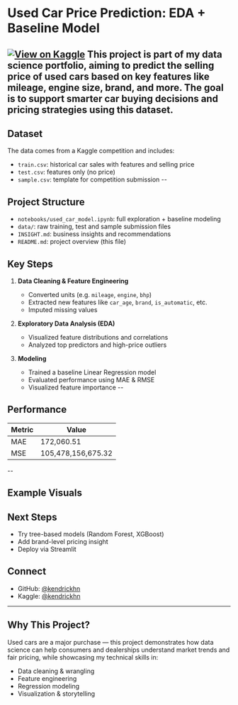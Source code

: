 # Used Car Price Prediction: EDA + Baseline Model
[![View on Kaggle](https://img.shields.io/badge/Kaggle-View-blue?logo=kaggle)](https://www.kaggle.com/code/kendrickdhnguyen/used-car-pricing-baseline-eda-model)
This project is part of my data science portfolio, aiming to predict the **selling price** of used cars based on key features like mileage, engine size, brand, and more. The goal is to support smarter car buying decisions and pricing strategies using this dataset.
--
## Dataset

The data comes from a Kaggle competition and includes:

- `train.csv`: historical car sales with features and selling price
- `test.csv`: features only (no price)
- `sample.csv`: template for competition submission
--
## Project Structure

- `notebooks/used_car_model.ipynb`: full exploration + baseline modeling
- `data/`: raw training, test and sample submission files
- `INSIGHT.md`: business insights and recommendations
- `README.md`: project overview (this file)

## Key Steps

1. **Data Cleaning & Feature Engineering**
   - Converted units (e.g. `mileage`, `engine`, `bhp`)
   - Extracted new features like `car_age`, `brand`, `is_automatic`, etc.
   - Imputed missing values

2. **Exploratory Data Analysis (EDA)**
   - Visualized feature distributions and correlations
   - Analyzed top predictors and high-price outliers

3. **Modeling**
   - Trained a baseline Linear Regression model
   - Evaluated performance using MAE & RMSE
   - Visualized feature importance
--
## Performance

| Metric       | Value             |
|--------------|-------------------|
| MAE          | 172,060.51        |
| MSE          | 105,478,156,675.32|
--
## Example Visuals



## Next Steps

- Try tree-based models (Random Forest, XGBoost)
- Add brand-level pricing insight
- Deploy via Streamlit

## Connect

- GitHub: [@kendrickhn](https://github.com/kendrickhn)
- Kaggle: [@kendrickhn](https://www.kaggle.com/kendrickdhnguyen)

---

## Why This Project?

Used cars are a major purchase — this project demonstrates how data science can help consumers and dealerships understand market trends and fair pricing, while showcasing my technical skills in:

- Data cleaning & wrangling
- Feature engineering
- Regression modeling
- Visualization & storytelling

